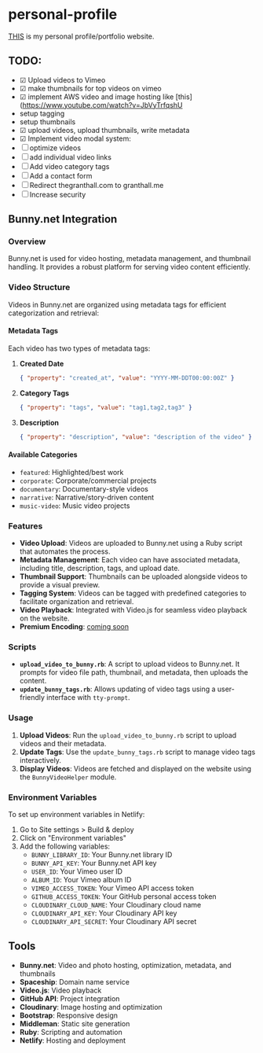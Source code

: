 # personal-profile
[THIS](https://granthall.me/) is my personal profile/portfolio website.

## TODO:
- ☑ Upload videos to Vimeo
- ☑ make thumbnails for top videos on vimeo
- ☑ implement AWS video and image hosting like [this](https://www.youtube.com/watch?v=JbVyTrfqshU
- setup tagging
- setup thumbnails
- ☑ upload videos, upload thumbnails, write metadata
- ☑ Implement video modal system:
- ☐ optimize videos
- ☐ add individual video links
- ☐ Add video category tags
- ☐ Add a contact form
- ☐ Redirect thegranthall.com to granthall.me
- ☐ Increase security

## Bunny.net Integration

### Overview
Bunny.net is used for video hosting, metadata management, and thumbnail handling. It provides a robust platform for serving video content efficiently.

### Video Structure
Videos in Bunny.net are organized using metadata tags for efficient categorization and retrieval:

#### Metadata Tags
Each video has two types of metadata tags:
1. **Created Date**
   ```json
   { "property": "created_at", "value": "YYYY-MM-DDT00:00:00Z" }
   ```
2. **Category Tags**
   ```json
   { "property": "tags", "value": "tag1,tag2,tag3" }
   ```

2. **Description**
   ```json
   { "property": "description", "value": "description of the video" }
   ```

#### Available Categories
- `featured`: Highlighted/best work
- `corporate`: Corporate/commercial projects
- `documentary`: Documentary-style videos
- `narrative`: Narrative/story-driven content
- `music-video`: Music video projects

### Features
- **Video Upload**: Videos are uploaded to Bunny.net using a Ruby script that automates the process.
- **Metadata Management**: Each video can have associated metadata, including title, description, tags, and upload date.
- **Thumbnail Support**: Thumbnails can be uploaded alongside videos to provide a visual preview.
- **Tagging System**: Videos can be tagged with predefined categories to facilitate organization and retrieval.
- **Video Playback**: Integrated with Video.js for seamless video playback on the website.
- **Premium Encoding**: [coming soon](https://docs.bunny.net/docs/premium-encoding)

### Scripts
- **`upload_video_to_bunny.rb`**: A script to upload videos to Bunny.net. It prompts for video file path, thumbnail, and metadata, then uploads the content.
- **`update_bunny_tags.rb`**: Allows updating of video tags using a user-friendly interface with `tty-prompt`.

### Usage
1. **Upload Videos**: Run the `upload_video_to_bunny.rb` script to upload videos and their metadata.
2. **Update Tags**: Use the `update_bunny_tags.rb` script to manage video tags interactively.
3. **Display Videos**: Videos are fetched and displayed on the website using the `BunnyVideoHelper` module.

### Environment Variables
To set up environment variables in Netlify:
1. Go to Site settings > Build & deploy
2. Click on "Environment variables"
3. Add the following variables:
   - `BUNNY_LIBRARY_ID`: Your Bunny.net library ID
   - `BUNNY_API_KEY`: Your Bunny.net API key
   - `USER_ID`: Your Vimeo user ID
   - `ALBUM_ID`: Your Vimeo album ID
   - `VIMEO_ACCESS_TOKEN`: Your Vimeo API access token
   - `GITHUB_ACCESS_TOKEN`: Your GitHub personal access token
   - `CLOUDINARY_CLOUD_NAME`: Your Cloudinary cloud name
   - `CLOUDINARY_API_KEY`: Your Cloudinary API key
   - `CLOUDINARY_API_SECRET`: Your Cloudinary API secret

## Tools
- **Bunny.net**: Video and photo hosting, optimization, metadata, and thumbnails
- **Spaceship**: Domain name service
- **Video.js**: Video playback
- **GitHub API**: Project integration
- **Cloudinary**: Image hosting and optimization
- **Bootstrap**: Responsive design
- **Middleman**: Static site generation
- **Ruby**: Scripting and automation
- **Netlify**: Hosting and deployment
